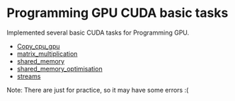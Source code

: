 # Programming GPU CUDA basic tasks

Implemented several basic CUDA tasks for Programming GPU.

* [Copy_cpu_gpu](Copy_cpu_gpu/)
* [matrix_multiplication](matrix_multiplication)
* [shared_memory](shared_memory)
* [shared_memory_optimisation](shared_memory_optimisation)
* [streams](streams)

Note: There are just for practice, so it may have some errors :(